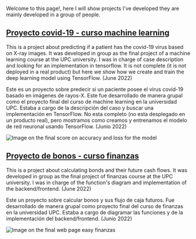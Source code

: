 Welcome to this page!, here I will show projects I've developed they are mainly developed in a group of people.

[Proyecto covid-19 - curso machine learning](https://github.com/Jack-Cruz/Proyecto_covid_machine_learning/blob/main/TF_CHAVEZ_RAMIRO.ipynb)
---
This is a project about predicting if a patient has the covid-19 virus based on X-ray images. It was developed in group as the final project of a machine learning course at the UPC university. I was in charge of case description and looking for an implementation in tensorflow. It is not complete (it is not deployed in a real product) but here we show how we create and train the deep learning model using TensorFlow. (June 2022)

Este es un proyecto sobre predecir si un paciente posee el virus covid-19 basado en imágenes de rayos-X. Este fue desarrollado de manera grupal como el proyecto final del curso de machine learning en la universidad UPC. Estaba a cargo de la descripción del caso y buscar una implementación en TensorFlow. No esta completo (no esta desplegado en un producto real), pero mostramos como creamos y entrenamos el modelo de red neuronal usando TensorFlow. (Junio 2022)

![Image on the final score on accuracy and loss for the model](https://user-images.githubusercontent.com/66640170/182160733-6a73e85c-50ac-4f0e-9c54-569716dfbc95.png)



[Proyecto de bonos - curso finanzas](https://easy-finanzas.netlify.app/)
---
This is a project about calculating bonds and their future cash flows. It was developed in group as the final project of finanzas course at the UPC university. I was in charge of the function's diagram and implementation of the backend/frontend. (June 2022)

Este un proyecto sobre calcular bonos y sus flujo de caja futuros. Fue desarrollado de manera grupal como proyecto final del curso de finanzas en la universidad UPC. Estaba a cargo de diagramar las funciones y de la implementación del backend/frontend. (Junio 2022)

![Image on the final web page easy finanzas](https://user-images.githubusercontent.com/66640170/182160298-c836e54e-4a1d-4fec-b0cf-86a8ee276c75.png)
